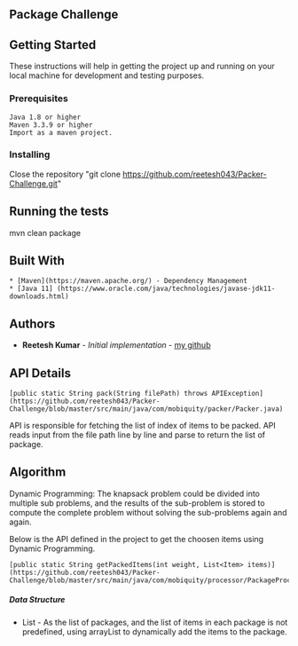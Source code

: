 ## Package Challenge

## Getting Started

These instructions will help in getting the project up and running on your local machine for development and testing purposes.

### Prerequisites
```
Java 1.8 or higher
Maven 3.3.9 or higher 
Import as a maven project.
````

### Installing

Close the repository "git clone https://github.com/reetesh043/Packer-Challenge.git" 

## Running the tests

mvn clean package

## Built With
```
* [Maven](https://maven.apache.org/) - Dependency Management
* [Java 11] (https://www.oracle.com/java/technologies/javase-jdk11-downloads.html)
```

## Authors
* **Reetesh Kumar** - *Initial implementation* - [my github](https://github.com/reetesh043/Packer-Challenge.git)


## API Details
```
[public static String pack(String filePath) throws APIException](https://github.com/reetesh043/Packer-Challenge/blob/master/src/main/java/com/mobiquity/packer/Packer.java)
```

API is responsible for fetching the list of index of items to  be packed.
API reads input from the file path line by line and parse to return the list of package.

## Algorithm
Dynamic Programming: The knapsack problem could be divided into multiple sub problems, and the results of the sub-problem is stored to compute the complete problem without solving the sub-problems again and again.

Below is the API defined in the project to get the choosen items using Dynamic Programming.
```
[public static String getPackedItems(int weight, List<Item> items)](https://github.com/reetesh043/Packer-Challenge/blob/master/src/main/java/com/mobiquity/processor/PackageProcessor.java#L99)
```
##### Data Structure
* List - As the list of packages, and the list of items in each package is not predefined, using arrayList to dynamically add the items to the package.
